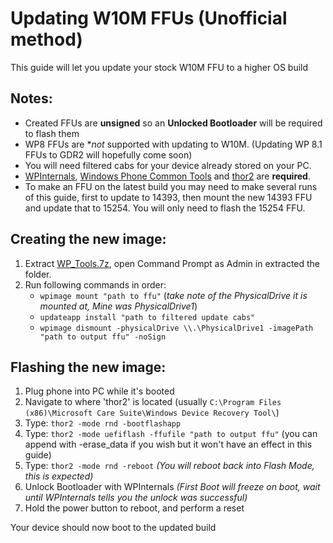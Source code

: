 # Updating W10M FFUs (Unofficial method)

This guide will let you update your stock W10M FFU to a higher OS build

## Notes:
- Created FFUs are **unsigned** so an **Unlocked Bootloader** will be required to flash them
- WP8 FFUs are **not* supported with updating to W10M. (Updating WP 8.1 FFUs to GDR2 will hopefully come soon)
- You will need filtered cabs for your device already stored on your PC.
- [WPInternals](), [Windows Phone Common Tools]() and [thor2]() are **required**.
- To make an FFU on the latest build you may need to make several runs of this guide, first to update to 14393, then mount the new 14393 FFU and update that to 15254. You will only need to flash the 15254 FFU.

## Creating the new image:

1. Extract [WP_Tools.7z](), open Command Prompt as Admin in extracted the folder.
2. Run following commands in order:
   - `wpimage mount "path to ffu"`
   (*take note of the PhysicalDrive it is mounted at, Mine was PhysicalDrive1*)
   - `updateapp install "path to filtered update cabs"`
   - `wpimage dismount -physicalDrive \\.\PhysicalDrive1 -imagePath "path to output ffu" -noSign`

## Flashing the new image:

1. Plug phone into PC while it's booted
2. Navigate to where 'thor2' is located (usually `C:\Program Files (x86)\Microsoft Care Suite\Windows Device Recovery Tool\`)
3. Type: `thor2 -mode rnd -bootflashapp`
4. Type: `thor2 -mode uefiflash -ffufile "path to output ffu"` (you can append with -erase_data if you wish but it won't have an effect in this guide)
5. Type: `thor2 -mode rnd -reboot`
*(You will reboot back into Flash Mode, this is expected)*
6. Unlock Bootloader with WPInternals
*(First Boot will freeze on boot, wait until WPInternals tells you the unlock was successful)*
7. Hold the power button to reboot, and perform a reset

Your device should now boot to the updated build
